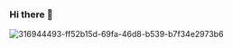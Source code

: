 ### Hi there 👋

<!--
**gergogyulai/gergogyulai** is a ✨ _special_ ✨ repository because its `README.md` (this file) appears on your GitHub profile.

Here are some ideas to get you started:

- 🔭 I’m currently working on ...
- 🌱 I’m currently learning ...
- 👯 I’m looking to collaborate on ...
- 🤔 I’m looking for help with ...
- 💬 Ask me about ...
- 📫 How to reach me: ...
- 😄 Pronouns: ...
- ⚡ Fun fact: ...
-->
![316944493-ff52b15d-69fa-46d8-b539-b7f34e2973b6](https://github.com/gergogyulai/gergogyulai/assets/113334790/12d8843e-f0a7-48c0-ac12-1e4620b1e2e3)
